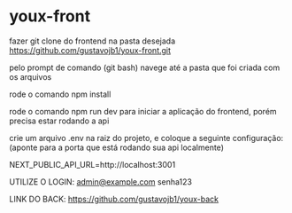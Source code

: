 # youx-front

fazer git clone do frontend na pasta desejada https://github.com/gustavojb1/youx-front.git

pelo prompt de comando (git bash) navege até a pasta que foi criada com os arquivos

rode o comando npm install

rode o comando npm run dev para iniciar a aplicação do frontend, porém precisa estar rodando a api

crie um arquivo .env na raiz do projeto, e coloque a seguinte configuração:(aponte para a porta que está rodando sua api localmente)

NEXT_PUBLIC_API_URL=http://localhost:3001

UTILIZE O LOGIN:
admin@example.com
senha123

LINK DO BACK:
https://github.com/gustavojb1/youx-back